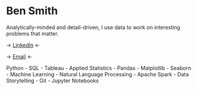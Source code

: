 # Ben Smith
Analytically-minded and detail-driven, I use data to work on interesting problems that matter. 

-> [LinkedIn](https://www.linkedin.com/in/bensmith07/) <-

-> [Email](mailto:ben.f.smith07@gmail.com) <-

Python - SQL - Tableau - Applied Statistics - Pandas - Matplotlib - Seaborn - Machine Learning - Natural Language Processing - Apache Spark - Data Storytelling - Git - Jupyter Notebooks